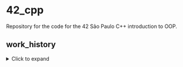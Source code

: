 # 42_cpp
Repository for the code for the 42 São Paulo C++ introduction to OOP.

## work_history

<details>
  <summary>Click to expand </summary>


  **June 15th 2022** - I just came back from a 4-month freeze and I'm rushing this project. Trying to kill one module every 2~3 days at most, while having a full time job and trying not to burnout. I kinda hate this project. Just finishing module_01.
  
  **June 16th 2022** - Spent most of my time today studying concepts that I'm gonna need for module_02. Stuff about how exactly floating point numbers work, orthodox canonical classes, operator overloads, etc. There's a pretty cool exercise about verifying if a point is positioned inside a tringle on this list, but I'm not gonna do it because it'd take too much time. Thanks 42SP, I love leaving cool stuff on the table because of your focus on speed over actual learning! Oh well, I've done MiniRT, I've had my share of point coordinates I guess.

  - Adding the Fixed class for module_02/ex00. Due to a joke comparing the orthodox canonical class with the medieval orthodox church, I have added a classic illumination of a knight fighting a snail to my class.

  **June 17th 2022** - Defined the class parameters required for ex01 on module_02. Did one evaluation for module_01, but couldn't get the second yet. Studied a bit more about how computers represent numbers. Will aim to finish tomorrow.

  **June 18th 2022** - Module_02 is pretty heavy on the theory. Had to do a little further research on ad hoc polymorphism to understand the third exercise. All that's left is to implement the fuckton of operator overloads it asks for, and then test everything.

  - Finished it. Brain explosion moment when I realized how post-increments actually work.

  **June 19th 2022** - While waiting for evaluations on module_02, started module_03. Cool, I'm a big Borderlands fan, but this language's verbosity is starting to annoy me. Completed ex00. It's 4am.

  **June 20th 2022** - Turned in module_02 and finished module_03, that I will turn in tomorrow. Inheritance is cursed and that Diamond Problem was concocted by the devil himself. It works well enough now, though.

  **June 22th 2022** - Uploaded some of module_04 yesterday but didn't log. I am SO FUCKING TILTED with this module. I can't get anything to work.

  **June 24th 2022** - Finished and turned in module_04, started module_05. I am very tired and can't concentrate, so I couldn't do any significant progress today, which upsets me. I fixed a little mistake on module_03.

  **June 27th 2022** - Uploading ex00 and ex01. This list is indeed bureaucratic. And boring. Lots of grunt work writing the classes and exceptions. Ex02 seems even worse but ex03 seems simpler. We'll see.

  **June 29th 2022** - Ex02-module05 done. Expecting to finish tomorrow.

  **June 30th 2022** - Finished module_05, ready to turn in. This one was a drag. Hoping the last 3 will be a little more interesting.

  **July 05th 2022** - Procrastinated. Bored with the project. Trying to pick up the pace.

  **July 06th 2022** - Bit bored with this. Did some progress. Uploading a version that doesn't compile. 42 São Paulo spent 2 years not giving a single shit about the community building (and sabotaging the community when we tried to build it ourselves) and now both the campus and the discord are dead as fuck. I've been flying solo for a good while. Doesn't feel good, I feel like I have no one to work with me on the projects or to discuss stuff, and it feels pointless to deal with 42SP's idiosyncrasies if I'm not getting the peer to peer learning in return. I'm just working by myself and I guess I will keep doing so in the foreseeable future. This fucking sucks.

  **July 12th 2022** - Cleared up some errors. Not compiling but better than it was before.

  **July 13th 2022** - Program compiling and basic stuff is working. Need to treat some edge cases and floating point stuff, but we're getting somewhere.

  **July 14th 2022** - Finishing ex00. I think it's good enough. I'll start ex01 tomorrow.

  **July 18th 2022** - Finished CPP06 and closed the repo. Did the first exercise of CPP07. I need to finish this week because I'm bleeding out lives, so I can't afford to have another one of those spouts of procrastination. At least the exercises seem a bit shorter now.

  - Quickly whipped up the rest of module 07, and am uploading it to the vogsphere. Starting the last module tomorrow.

  **July 24th 2022** - Finished CPP08. That's it, I'm done. I'm free. For the next 24-ish hours at least until I have to start Containers.

  **March 14th 2022** - Well well well, if it isn't 42France realizing that ft_containers kinda sucks. Starting CPP09 after freestyling the last stretch of the common core and getting ft_transcendence done before finishing the rest.
